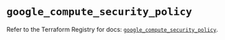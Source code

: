 # `google_compute_security_policy`

Refer to the Terraform Registry for docs: [`google_compute_security_policy`](https://registry.terraform.io/providers/hashicorp/google/6.17.0/docs/resources/compute_security_policy).
